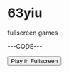 # 63yiu

fullscreen games


---CODE---

<button onclick="openGame()" > Play in Fullscreen </button>
<script>
function openGame() {
	var win = window.open ()
	var url = "MY URL HERE"
	var iframe = win.document.createElement('iframe')
	iframe.style.width = "100%"
	iframe.style.height = "100%"
	iframe.style.border = "none"
	iframe.src = url
	win.document.body.appendChild(iframe)
}
</script>

